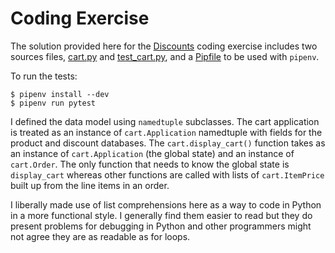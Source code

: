 # Coding Exercise

The solution provided here for the
[Discounts](https://github.com/positiondev/website/blob/master/exercises/discounts.md)
coding exercise includes two sources files, [cart.py](cart.py) and
[test_cart.py](test_cart.py), and a [Pipfile](Pipfile) to be used with `pipenv`.

To run the tests:

```
$ pipenv install --dev
$ pipenv run pytest
```

I defined the data model using `namedtuple` subclasses. The cart application is
treated as an instance of `cart.Application` namedtuple with fields for the
product and discount databases. The `cart.display_cart()` function takes as an
instance of `cart.Application` (the global state) and an instance of
`cart.Order`. The only function that needs to know the global state is
`display_cart` whereas other functions are called with lists of `cart.ItemPrice`
built up from the line items in an order.

I liberally made use of list comprehensions here as a way to code in Python in a
more functional style. I generally find them easier to read but they do present
problems for debugging in Python and other programmers might not agree they are
as readable as for loops.
